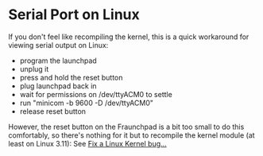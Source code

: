 Serial Port on Linux
====================
If you don't feel like recompiling the kernel, this is a quick workaround
for viewing serial output on Linux:
 - program the launchpad
 - unplug it
 - press and hold the reset button
 - plug launchpad back in
 - wait for permissions on /dev/ttyACM0 to settle
 - run "minicom -b 9600 -D /dev/ttyACM0"
 - release reset button

However, the reset button on the Fraunchpad is a bit too small to do this
comfortably, so there's nothing for it but to recompile the kernel module
(at least on Linux 3.11): See [Fix a Linux Kernel bug...](https://orenkishon.wordpress.com/2014/06/29/msp430-ez430-rf2500-linux-support-guide/)
